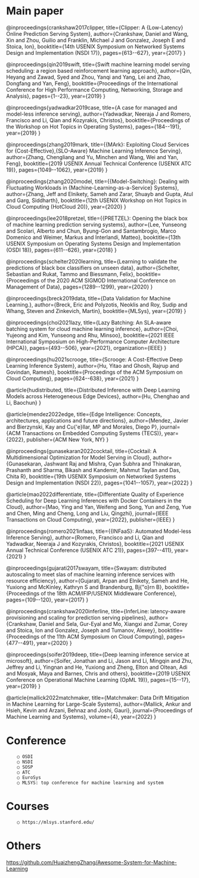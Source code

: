 # Main paper

@inproceedings{crankshaw2017clipper,
  title={Clipper: A $\{$Low-Latency$\}$ Online Prediction Serving System},
  author={Crankshaw, Daniel and Wang, Xin and Zhou, Guilio and Franklin, Michael J and Gonzalez, Joseph E and Stoica, Ion},
  booktitle={14th USENIX Symposium on Networked Systems Design and Implementation (NSDI 17)},
  pages={613--627},
  year={2017}
}

@inproceedings{qin2019swift,
  title={Swift machine learning model serving scheduling: a region based reinforcement learning approach},
  author={Qin, Heyang and Zawad, Syed and Zhou, Yanqi and Yang, Lei and Zhao, Dongfang and Yan, Feng},
  booktitle={Proceedings of the International Conference for High Performance Computing, Networking, Storage and Analysis},
  pages={1--23},
  year={2019}
}

@inproceedings{yadwadkar2019case,
  title={A case for managed and model-less inference serving},
  author={Yadwadkar, Neeraja J and Romero, Francisco and Li, Qian and Kozyrakis, Christos},
  booktitle={Proceedings of the Workshop on Hot Topics in Operating Systems},
  pages={184--191},
  year={2019}
}

@inproceedings{zhang2019mark,
  title={$\{$MArk$\}$: Exploiting Cloud Services for $\{$Cost-Effective$\}$,$\{$SLO-Aware$\}$ Machine Learning Inference Serving},
  author={Zhang, Chengliang and Yu, Minchen and Wang, Wei and Yan, Feng},
  booktitle={2019 USENIX Annual Technical Conference (USENIX ATC 19)},
  pages={1049--1062},
  year={2019}
}

@inproceedings{zhang2020model,
  title={$\{$Model-Switching$\}$: Dealing with Fluctuating Workloads in $\{$Machine-Learning-as-a-Service$\}$ Systems},
  author={Zhang, Jeff and Elnikety, Sameh and Zarar, Shuayb and Gupta, Atul and Garg, Siddharth},
  booktitle={12th USENIX Workshop on Hot Topics in Cloud Computing (HotCloud 20)},
  year={2020}
}

@inproceedings{lee2018pretzel,
  title={$\{$PRETZEL$\}$: Opening the black box of machine learning prediction serving systems},
  author={Lee, Yunseong and Scolari, Alberto and Chun, Byung-Gon and Santambrogio, Marco Domenico and Weimer, Markus and Interlandi, Matteo},
  booktitle={13th USENIX Symposium on Operating Systems Design and Implementation (OSDI 18)},
  pages={611--626},
  year={2018}
}

@inproceedings{schelter2020learning,
  title={Learning to validate the predictions of black box classifiers on unseen data},
  author={Schelter, Sebastian and Rukat, Tammo and Biessmann, Felix},
  booktitle={Proceedings of the 2020 ACM SIGMOD International Conference on Management of Data},
  pages={1289--1299},
  year={2020}
}

@inproceedings{breck2019data,
  title={Data Validation for Machine Learning.},
  author={Breck, Eric and Polyzotis, Neoklis and Roy, Sudip and Whang, Steven and Zinkevich, Martin},
  booktitle={MLSys},
  year={2019}
}

@inproceedings{choi2021lazy,
  title={Lazy Batching: An SLA-aware batching system for cloud machine learning inference},
  author={Choi, Yujeong and Kim, Yunseong and Rhu, Minsoo},
  booktitle={2021 IEEE International Symposium on High-Performance Computer Architecture (HPCA)},
  pages={493--506},
  year={2021},
  organization={IEEE}
}

@inproceedings{hu2021scrooge,
  title={Scrooge: A Cost-Effective Deep Learning Inference System},
  author={Hu, Yitao and Ghosh, Rajrup and Govindan, Ramesh},
  booktitle={Proceedings of the ACM Symposium on Cloud Computing},
  pages={624--638},
  year={2021}
}

@article{hudistributed,
  title={Distributed Inference with Deep Learning Models across Heterogeneous Edge Devices},
  author={Hu, Chenghao and Li, Baochun}
}

@article{mendez2022edge,
  title={Edge Intelligence: Concepts, architectures, applications and future directions},
  author={Mendez, Javier and Bierzynski, Kay and Cu{\'e}llar, MP and Morales, Diego P},
  journal={ACM Transactions on Embedded Computing Systems (TECS)},
  year={2022},
  publisher={ACM New York, NY}
}

@inproceedings{gunasekaran2022cocktail,
  title={Cocktail: A Multidimensional Optimization for Model Serving in Cloud},
  author={Gunasekaran, Jashwant Raj and Mishra, Cyan Subhra and Thinakaran, Prashanth and Sharma, Bikash and Kandemir, Mahmut Taylan and Das, Chita R},
  booktitle={19th USENIX Symposium on Networked Systems Design and Implementation (NSDI 22)},
  pages={1041--1057},
  year={2022}
}

@article{mao2022differentiate,
  title={Differentiate Quality of Experience Scheduling for Deep Learning Inferences with Docker Containers in the Cloud},
  author={Mao, Ying and Yan, Weifeng and Song, Yun and Zeng, Yue and Chen, Ming and Cheng, Long and Liu, Qingzhi},
  journal={IEEE Transactions on Cloud Computing},
  year={2022},
  publisher={IEEE}
}

@inproceedings{romero2021infaas,
  title={$\{$INFaaS$\}$: Automated Model-less Inference Serving},
  author={Romero, Francisco and Li, Qian and Yadwadkar, Neeraja J and Kozyrakis, Christos},
  booktitle={2021 USENIX Annual Technical Conference (USENIX ATC 21)},
  pages={397--411},
  year={2021}
}

@inproceedings{gujarati2017swayam,
  title={Swayam: distributed autoscaling to meet slas of machine learning inference services with resource efficiency},
  author={Gujarati, Arpan and Elnikety, Sameh and He, Yuxiong and McKinley, Kathryn S and Brandenburg, Bj{\"o}rn B},
  booktitle={Proceedings of the 18th ACM/IFIP/USENIX Middleware Conference},
  pages={109--120},
  year={2017}
}

@inproceedings{crankshaw2020inferline,
  title={InferLine: latency-aware provisioning and scaling for prediction serving pipelines},
  author={Crankshaw, Daniel and Sela, Gur-Eyal and Mo, Xiangxi and Zumar, Corey and Stoica, Ion and Gonzalez, Joseph and Tumanov, Alexey},
  booktitle={Proceedings of the 11th ACM Symposium on Cloud Computing},
  pages={477--491},
  year={2020}
}

@inproceedings{soifer2019deep,
  title={Deep learning inference service at microsoft},
  author={Soifer, Jonathan and Li, Jason and Li, Mingqin and Zhu, Jeffrey and Li, Yingnan and He, Yuxiong and Zheng, Elton and Oltean, Adi and Mosyak, Maya and Barnes, Chris and others},
  booktitle={2019 USENIX Conference on Operational Machine Learning (OpML 19)},
  pages={15--17},
  year={2019}
}

@article{mallick2022matchmaker,
  title={Matchmaker: Data Drift Mitigation in Machine Learning for Large-Scale Systems},
  author={Mallick, Ankur and Hsieh, Kevin and Arzani, Behnaz and Joshi, Gauri},
  journal={Proceedings of Machine Learning and Systems},
  volume={4},
  year={2022}
}
# Conference
		○ OSDI
		○ NSDI
		○ SOSP
		○ ATC
		○ EuroSys
		○ MLSYS: top conference for machine learning and system
# Courses
		○ https://mlsys.stanford.edu/
# Others
  https://github.com/HuaizhengZhang/Awesome-System-for-Machine-Learning
